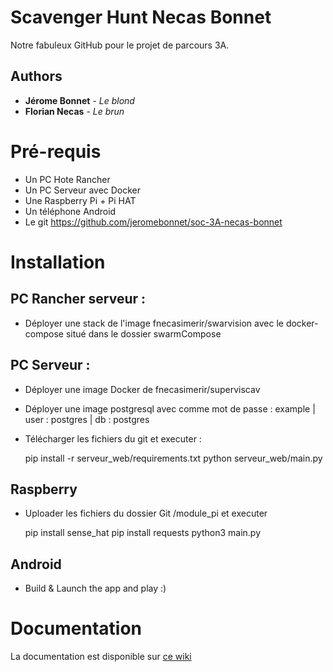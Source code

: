 # Scavenger Hunt Necas Bonnet
Notre fabuleux GitHub pour le projet de parcours 3A.

## Authors

* **Jérome Bonnet** - *Le blond*
* **Florian Necas** - *Le brun*

# Pré-requis
- Un PC Hote Rancher
- Un PC Serveur avec Docker
- Une Raspberry Pi + Pi HAT 
- Un téléphone Android
- Le git https://github.com/jeromebonnet/soc-3A-necas-bonnet

# Installation

## PC Rancher serveur : 
- Déployer une stack de l'image fnecasimerir/swarvision avec le docker-compose situé dans le dossier swarmCompose

## PC Serveur :
- Déployer une image Docker de fnecasimerir/superviscav
- Déployer une image postgresql avec comme mot de passe : example | user : postgres | db : postgres
- Télécharger les fichiers du git et executer :


    pip install -r serveur_web/requirements.txt
    python serveur_web/main.py


## Raspberry
- Uploader les fichiers du dossier Git /module_pi et executer


    pip install sense_hat
    pip install requests
    python3 main.py


## Android
- Build & Launch the app and play :)

# Documentation

La documentation est disponible sur [ce wiki](http://fnecas.ovh:3000/doku.php?id=wiki:scavhunt)


